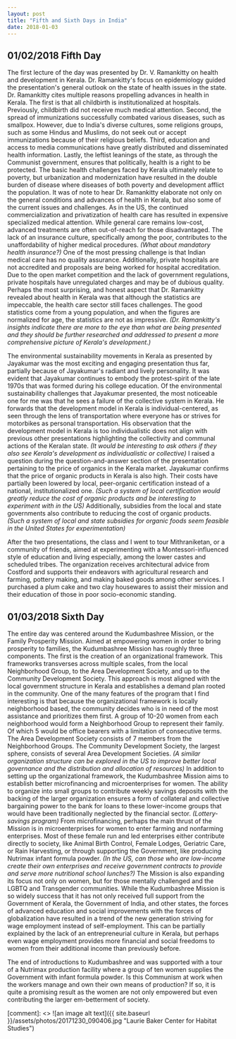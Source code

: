 ```yaml
---
layout: post
title: "Fifth and Sixth Days in India"
date: 2018-01-03
---
```


## 01/02/2018 Fifth Day

The first lecture of the day was presented by Dr. V. Ramankitty on health and development in Kerala. Dr. Ramankitty's focus on epidemiology guided the presentation's general outlook on the state of health issues in the state.
Dr. Ramankitty cites multiple reasons propelling advances in health in Kerala. The first is that all childbirth is institutionalized at hospitals. Previously, childbirth did not receive much medical attention.
Second, the spread of immunizations successfully combated various diseases, such as smallpox. However, due to India's diverse cultures, some religions groups, such as some Hindus and Muslims, do not seek out or accept immunizations because of their religious beliefs.
Third, education and access to media communications have greatly distributed and disseminated health information. Lastly, the leftist leanings of the state, as through the Communist government, ensures that politically, health is a right to be protected. 
The basic health challenges faced by Kerala ultimately relate to poverty, but urbanization and modernization have resulted in the double burden of disease where diseases of both poverty and development afflict the population.
It was of note to hear Dr. Ramankitty elaborate not only on the general conditions and advances of health in Kerala, but also some of the current issues and challenges.
As in the US, the continued commercialization and privatization of health care has resulted in expensive specialized medical attention. While general care remains low-cost, advanced treatments are often out-of-reach for those disadvantaged.
The lack of an insurance culture, specifically among the poor, contributes to the unaffordability of higher medical procedures. *(What about mandatory health insurance?)* 
One of the most pressing challenge is that Indian medical care has no quality assurance. Additionally, private hospitals are not accredited and proposals are being worked for hospital accreditation. 
Due to the open market competition and the lack of government regulations, private hospitals have unregulated charges and may be of dubious quality.
Perhaps the most surprising, and honest aspect that Dr. Ramankitty revealed about health in Kerala was that although the statistics are impeccable, the health care sector still faces challenges. The good statistics come from a young population, and when the figures are normalized for age, the statistics are not as impressive.
*(Dr. Ramankitty's insights indicate there are more to the eye than what are being presented and they should be further researched and addressed to present a more comprehensive picture of Kerala's development.)* 

The environmental sustainability movements in Kerala as presented by Jayakumar was the most exciting and engaging presentation thus far, partially because of Jayakumar's radiant and lively personality. It was evident that Jayakumar continues to embody the protest-spirit of the late 1970s that was formed during his college education.
Of the environmental sustainability challenges that Jayakumar presented, the most noticeable one for me was that he sees a failure of the collective system in Kerala. He forwards that the development model in Kerala is individual-centered, as seen through the lens of transportation where everyone has or strives for motorbikes as personal transportation.
His observation that the development model in Kerala is too individualistic does not align with previous other presentations highlighting the collectivity and communal actions of the Keralan state. *(It would be interesting to ask others if they also see Kerala's development as individualistic or collective)*
I raised a question during the question-and-answer section of the presentation pertaining to the price of organics in the Kerala market. Jayakumar confirms that the price of organic products in Kerala is also high. Their costs have partially been lowered by local, peer-organic certification instead of a national, institutionalized one. *(Such a system of local certification would greatly reduce the cost of organic products and be interesting to experiment with in the US)*
Additionally, subsidies from the local and state governments also contribute to reducing the cost of organic products. *(Such a system of local and state subsidies for organic foods seem feasible in the United States for experimentation)*

After the two presentations, the class and I went to tour Mithraniketan, or a community of friends, aimed at experimenting with a Montessori-influenced style of education and living especially, among the lower castes and scheduled tribes. 
The organization receives architectural advice from Costford and supports their endeavors with agricultural research and farming, pottery making, and making baked goods among other services. I purchased a plum cake and two clay housewares to assist their mission and their education of those in poor socio-economic standing.

## 01/03/2018 Sixth Day

The entire day was centered around the Kudumbashree Mission, or the Family Prosperity Mission. Aimed at empowering women in order to bring prosperity to families, the Kudumbashree Mission has roughly three components.
The first is the creation of an organizational framework. This frameworks transverses across multiple scales, from the local Neighborhood Group, to the Area Development Society, and up to the Community Development Society.
This approach is most aligned with the local government structure in Kerala and establishes a demand plan rooted in the community. 
One of the many features of the program that I find interesting is that because the organizational framework is locally neighborhood based, the community decides who is in need of the most assistance and prioritizes them first.
A group of 10-20 women from each neighborhood would form a Neighborhood Group to represent their family. Of which 5 would be office bearers with a limitation of consecutive terms. 
The Area Development Society consists of 7 members from the Neighborhood Groups. The Community Development Society, the largest sphere, consists of several Area Development Societies. *(A similar organization structure can be explored in the US to improve better local governance and the distribution and allocation of resources)*
In addition to setting up the organizational framework, the Kudumbashree Mission aims to establish better microfinancing and microenterprises for women. The ability to organize into small groups to contribute weekly savings deposits with the backing of the larger organization ensures a form of collateral and collective bargaining power to the bank for loans to these lower-income groups that would have been traditionally neglected by the financial sector. *(Lottery-savings program)*
From microfinancing, perhaps the main thrust of the Mission is in microenterprises for women to enter farming and nonfarming enterprises. Most of these female run and led enterprises either contribute directly to society, like Animal Birth Control, Female Lodges, Geriatric Care, or Rain Harvesting, or through supporting the Government, like producing Nutrimax infant formula powder. *(In the US, can those who are low-income create their own enterprises and receive government contracts to provide and serve more nutritional school lunches?)*
The Mission is also expanding its focus not only on women, but for those mentally challenged and the LGBTQ and Transgender communities.
While the Kudumbashree Mission is so widely success that it has not only received full support from the Government of Kerala, the Government of India, and other states, the forces of advanced education and social improvements with the forces of globalization have resulted in a trend of the new generation striving for wage employment instead of self-employment. 
This can be partially explained by the lack of an entrepreneurial culture in Kerala, but perhaps even wage employment provides more financial and social freedoms to women from their additional income than previously before.

The end of introductions to Kudumbashree and was supported with a tour of a Nutrimax production facility where a group of ten women supplies the Government with infant formula powder. Is this Communism at work when the workers manage and own their own means of production? If so, it is quite a promising result as the women are not only empowered but even contributing the larger em-betterment of society.

[comment]: <> ![an image alt text]({{ site.baseurl }}/assets/photos/20171230_090406.jpg "Laurie Baker Center for Habitat Studies")